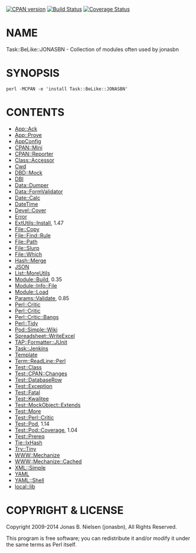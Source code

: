 [![CPAN version](https://badge.fury.io/pl/Task::BeLike::JONASBN.svg)](http://badge.fury.io/pl/Task::BeLike::JONASBN)
[![Build Status](https://travis-ci.org/jonasbn/bjonasbn.svg?branch=master)](https://travis-ci.org/jonasbn/bjonasbn)
[![Coverage Status](https://coveralls.io/repos/jonasbn/bjonasbn/badge.png)](https://coveralls.io/r/jonasbn/bjonasbn)

# NAME

Task::BeLike::JONASBN - Collection of modules often used by jonasbn

# SYNOPSIS

    perl -MCPAN -e 'install Task::BeLike::JONASBN'

# CONTENTS

- [App::Ack](https://metacpan.org/pod/App::Ack)
- [App::Prove](https://metacpan.org/pod/App::Prove)
- [AppConfig](https://metacpan.org/pod/AppConfig)
- [CPAN::Mini](https://metacpan.org/pod/CPAN::Mini)
- [CPAN::Reporter](https://metacpan.org/pod/CPAN::Reporter)
- [Class::Accessor](https://metacpan.org/pod/Class::Accessor)
- [Cwd](https://metacpan.org/pod/Cwd)
- [DBD::Mock](https://metacpan.org/pod/DBD::Mock)
- [DBI](https://metacpan.org/pod/DBI)
- [Data::Dumper](https://metacpan.org/pod/Data::Dumper)
- [Data::FormValidator](https://metacpan.org/pod/Data::FormValidator)
- [Date::Calc](https://metacpan.org/pod/Date::Calc)
- [DateTime](https://metacpan.org/pod/DateTime)
- [Devel::Cover](https://metacpan.org/pod/Devel::Cover)
- [Error](https://metacpan.org/pod/Error)
- [ExtUtils::Install](https://metacpan.org/pod/ExtUtils::Install), 1.47
- [File::Copy](https://metacpan.org/pod/File::Copy)
- [File::Find::Rule](https://metacpan.org/pod/File::Find::Rule)
- [File::Path](https://metacpan.org/pod/File::Path)
- [File::Slurp](https://metacpan.org/pod/File::Slurp)
- [File::Which](https://metacpan.org/pod/File::Which)
- [Hash::Merge](https://metacpan.org/pod/Hash::Merge)
- [JSON](https://metacpan.org/pod/JSON)
- [List::MoreUtils](https://metacpan.org/pod/List::MoreUtils)
- [Module::Build](https://metacpan.org/pod/Module::Build), 0.35
- [Module::Info::File](https://metacpan.org/pod/Module::Info::File)
- [Module::Load](https://metacpan.org/pod/Module::Load)
- [Params::Validate](https://metacpan.org/pod/Params::Validate), 0.85
- [Perl::Critic](https://metacpan.org/pod/Perl::Critic)
- [Perl::Critic](https://metacpan.org/pod/Perl::logicLAB)
- [Perl::Critic::Bangs](https://metacpan.org/pod/Perl::Critic::Bangs)
- [Perl::Tidy](https://metacpan.org/pod/Perl::Tidy)
- [Pod::Simple::Wiki](https://metacpan.org/pod/Pod::Simple::Wiki)
- [Spreadsheet::WriteExcel](https://metacpan.org/pod/Spreadsheet::WriteExcel)
- [TAP::Formatter::JUnit](https://metacpan.org/pod/TAP::Formatter::JUnit)
- [Task::Jenkins](https://metacpan.org/pod/Task::Jenkins)
- [Template](https://metacpan.org/pod/Template)
- [Term::ReadLine::Perl](https://metacpan.org/pod/Term::ReadLine::Perl)
- [Test::Class](https://metacpan.org/pod/Test::Class)
- [Test::CPAN::Changes](https://metacpan.org/pod/Test::CPAN::Changes)
- [Test::DatabaseRow](https://metacpan.org/pod/Test::DatabaseRow)
- [Test::Exception](https://metacpan.org/pod/Test::Exception)
- [Test::Fatal](https://metacpan.org/pod/Test::Fatal)
- [Test::Kwalitee](https://metacpan.org/pod/Test::Kwalitee)
- [Test::MockObject::Extends](https://metacpan.org/pod/Test::MockObject::Extends)
- [Test::More](https://metacpan.org/pod/Test::More)
- [Test::Perl::Critic](https://metacpan.org/pod/Test::Perl::Critic)
- [Test::Pod](https://metacpan.org/pod/Test::Pod), 1.14
- [Test::Pod::Coverage](https://metacpan.org/pod/Test::Pod::Coverage), 1.04
- [Test::Prereq](https://metacpan.org/pod/Test::Prereq)
- [Tie::IxHash](https://metacpan.org/pod/Tie::IxHash)
- [Try::Tiny](https://metacpan.org/pod/Try::Tiny)
- [WWW::Mechanize](https://metacpan.org/pod/WWW::Mechanize)
- [WWW::Mechanize::Cached](https://metacpan.org/pod/WWW::Mechanize::Cached)
- [XML::Simple](https://metacpan.org/pod/XML::Simple)
- [YAML](https://metacpan.org/pod/YAML)
- [YAML::Shell](https://metacpan.org/pod/YAML::Shell)
- [local::lib](https://metacpan.org/pod/local::lib)

# COPYRIGHT & LICENSE

Copyright 2009-2014 Jonas B. Nielsen (jonasbn), All Rights Reserved.

This program is free software; you can redistribute it and/or modify
it under the same terms as Perl itself.
